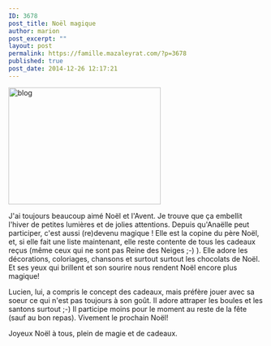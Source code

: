 ```yaml
---
ID: 3678
post_title: Noël magique
author: marion
post_excerpt: ""
layout: post
permalink: https://famille.mazaleyrat.com/?p=3678
published: true
post_date: 2014-12-26 12:17:21
---
```

<a href="http://famille.mazaleyrat.com/wordpress/wp-content/uploads/2014/12/blog.jpg"><img class="alignleft size-medium wp-image-3680" src="http://famille.mazaleyrat.com/wordpress/wp-content/uploads/2014/12/blog-300x231.jpg" alt="blog" width="300" height="231" /></a>

J'ai toujours beaucoup aimé Noël et l'Avent. Je trouve que ça embellit l'hiver de petites lumières et de jolies attentions. Depuis qu'Anaëlle peut participer, c'est aussi (re)devenu magique ! Elle est la copine du père Noël, et, si elle fait une liste maintenant, elle reste contente de tous les cadeaux reçus (même ceux qui ne sont pas Reine des Neiges ;-) ). Elle adore les décorations, coloriages, chansons et surtout surtout les chocolats de Noël. Et ses yeux qui brillent et son sourire nous rendent Noël encore plus magique!

Lucien, lui, a compris le concept des cadeaux, mais préfère jouer avec sa soeur ce qui n'est pas toujours à son goût. Il adore attraper les boules et les santons surtout ;-) Il participe moins pour le moment au reste de la fête (sauf au bon repas). Vivement le prochain Noël!

Joyeux Noël à tous, plein de magie et de cadeaux.